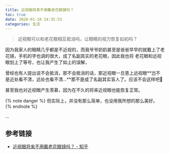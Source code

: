 ```yaml
---
title: 近视眼将来不用戴老花眼镜吗？
toc: true
date: 2020-01-10 14:35:53
categories: 生活
---
```


> 近视眼可以和老花眼相互抵消吗，让眼睛的视力恢复如初吗？

<!-- more -->

因为我家人的眼睛几乎都是不近视的，而我爷爷奶奶甚至是爸爸早早的就戴上了老花镜，手机的字也调的很大，成了名副其实的老花眼，因此我也将 老花眼和远视眼划上了等号，也让我产生了如上的误解，



曾经也有人提出说不会抵消，那不会抵消的话，那近视眼一旦患上远视眼**岂不是近处看不清，远处也看不清...**那不是成了名副其实盲人了。应该不会这样吧:anger:



甚至我也对近视眼产生羡慕，因为在不久的将来近视眼也能恢复正常。



{% note danger %}
但实际上，并没有那么简单，也没用我所想的那么美好。
{% endnote %}



...



## 参考链接

- [近视眼将来不用戴老花眼镜吗？ - 知乎](https://www.zhihu.com/question/20003947) 

